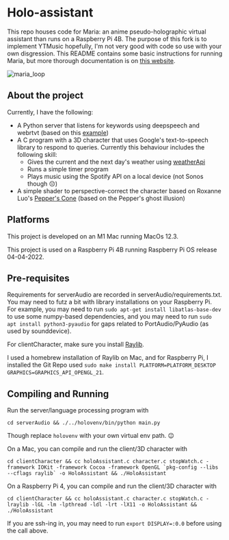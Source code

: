# Holo-assistant
This repo houses code for Maria: an anime pseudo-holographic virtual assistant than runs on a Raspberry Pi 4B. 
The purpose of this fork is to implement YTMusic hopefully, I'm not very good with code so use with your own disgression.
This README contains some basic instructions for running Maria, but more thorough documentation is on [this website](http://maria.awardwinninghuman.com/).




![maria_loop](https://user-images.githubusercontent.com/3848662/200412149-21e1398f-4635-4482-bc0f-957f53ed6800.gif)





## About the project
Currently, I have the following:
- A Python server that listens for keywords using deepspeech and webrtvt (based on this [example](https://github.com/mozilla/DeepSpeech-examples/tree/r0.9/mic_vad_streaming)) 
- A C program with a 3D character that uses Google's text-to-speech library to respond to queries. Currently this behaviour includes the following skill:
    - Gives the current and the next day's weather using [weatherApi](https://www.weatherapi.com/) 
    - Runs a simple timer program
    - Plays music using the Spotify API on a local device (not Sonos though :pensive:)
- A simple shader to perspective-correct the character based on Roxanne Luo's [Pepper's Cone](https://github.com/roxanneluo/Pepper-s-Cone-Unity) (based on the Pepper's ghost illusion)

## Platforms
This project is developed on an M1 Mac running MacOs 12.3.

This project is used on a Raspberry Pi 4B running Raspberry Pi OS release 04-04-2022.

## Pre-requisites
Requirements for serverAudio are recorded in serverAudio/requirements.txt. You may need to futz a bit with library installations on your Raspberry Pi. For example, you may need to run `sudo apt-get install libatlas-base-dev` to use some numpy-based dependencies, and you may need to run `sudo apt install python3-pyaudio` for gaps related to PortAudio/PyAudio (as used by sounddevice).

For clientCharacter, make sure you install [Raylib](https://github.com/raysan5/raylib).

I used a homebrew installation of Raylib on Mac, and for Raspberry Pi, I installed the Git Repo used `sudo make install PLATFORM=PLATFORM_DESKTOP GRAPHICS=GRAPHICS_API_OPENGL_21`.


## Compiling and Running

Run the server/language processing program with
```
cd serverAudio && ./../holovenv/bin/python main.py
```
Though replace `holovenv` with your own virtual env path. :wink:



On a Mac, you can compile and run the client/3D character with
```
cd clientCharacter && cc holoAssistant.c character.c stopWatch.c -framework IOKit -framework Cocoa -framework OpenGL `pkg-config --libs --cflags raylib` -o HoloAssistant && ./HoloAssistant
```

On a Raspberry Pi 4, you can compile and run the client/3D character with
```
cd clientCharacter && cc holoAssistant.c character.c stopWatch.c -lraylib -lGL -lm -lpthread -ldl -lrt -lX11 -o HoloAssistant && ./HoloAssistant 
```
If you are ssh-ing in, you may need to run `export DISPLAY=:0.0` before using the call above.
